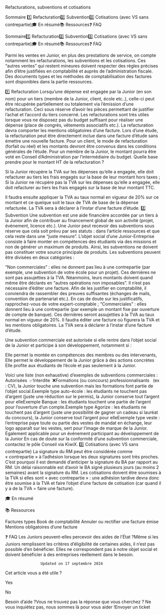 



Refacturations, subventions et cotisations

Sommaire 
1️⃣ Refacturation2️⃣ Subvention3️⃣ Cotisations (avec VS sans contrepartie)🎓 En résumé📚 Ressources❓ FAQ



Sommaire1️⃣ Refacturation2️⃣ Subvention3️⃣ Cotisations (avec VS sans contrepartie)🎓 En résumé📚 Ressources❓ FAQ

Parmi les ventes en Junior, en plus des prestations de service, on compte notamment les refacturations, les subventions et les cotisations. Ces “autres ventes” qui restent mineures doivent respecter des règles précises afin d’être justifiées en comptabilité et auprès de l’administration fiscale. Des documents types et les méthodes de comptabilisation des factures sont disponibles dans la partie ressources.

1️⃣ Refacturation
Lorsqu’une dépense est engagée par la Junior (en son nom) pour un tiers (membre de la Junior, client, école etc..), celle-ci peut être récupérée partiellement ou totalement via l’émission d’une refacturation. Ceci sous réserve d’avoir les pièces permettant de justifier l’achat et l’accord du tiers concerné.
Les refacturations sont très utiles lorsque vous ne disposez pas du budget suffisant pour réaliser une dépense (place de congrès, vêtements associatifs etc.).
La refacturation devra comporter les mentions obligatoires d’une facture. 
Lors d’une étude, la refacturation peut être directement inclue dans une facture d’étude sans émettre une nouvelle facture.
Pour un client, le mode de refacturation (forfait ou réel) et les montants devront être convenus dans les conditions générales de l’étude. Pour un membre de la Junior, le montant pourra être voté en Conseil d’Administration par l’intermédiaire du budget.
Quelle base prendre pour le montant HT de la refacturation ?

Si la Junior récupère la TVA sur les dépenses qu’elle a engagée, elle doit refacturer au tiers les frais engagés sur la base de leur montant hors taxes ;
Si la Junior ne récupère pas la TVA sur les dépenses qu’elle a engagée, elle doit refacturer au tiers les frais engagés sur la base de leur montant TTC.

Il faudra ensuite appliquer la TVA au taux normal en vigueur de 20% sur ce montant et ce quelque soit le taux de TVA de base de la dépense refacturée. La TVA sera à déclarer à l’instar d’une facture d’étude.
2️⃣ Subvention
Une subvention est une aide financière accordée par un tiers à la Junior afin de contribuer au financement global de son activité (projet, évènement, licence etc.). Une Junior peut recevoir des subventions sous réserve que cela soit prévu par ses statuts : dans l’article ressources et que cela reste dans une “juste mesure”.
L’objet social d’une Junior-Entreprise consiste à faire monter en compétences des étudiants via des missions et non de générer un maximum de produits. Ainsi, les subventions ne doivent pas constituer votre source principale de produits.
Les subventions peuvent être divisées en deux catégories :

“Non commerciales” : elles ne donnent pas lieu à une contrepartie (par exemple, une subvention de votre école pour un projet). Ces dernières ne sont pas assujetties à la TVA. Néanmoins, leurs montants doivent quand même être déclarés en “autres opérations non imposables”. Il n’est pas nécessaire d’éditer une facture. Afin de les justifier en comptabilité, il conviendra de rassembler des preuves suffisantes (échanges de mails, convention de partenariat etc.). En cas de doute sur les justificatifs, rapprochez-vous de votre expert-comptable ;
“Commerciales” : elles donnent lieu à une contrepartie (par exemple un montant fixe par ouverture de compte de banque). Ces dernières seront assujetties à la TVA au taux normal en vigueur de 20%. Il faudra éditer une facture où figurera la TVA et les mentions obligatoires. La TVA sera à déclarer à l’instar d’une facture d’étude.


Une subvention commerciale est autorisée si elle rentre dans l’objet social de la Junior et participe à son développement, notamment si :

Elle permet la montée en compétences des membres ou des intervenants,
Elle permet le développement de la Junior grâce à des actions concrètes
Elle profite aux étudiants de l’école et pas seulement à la Junior.


Voici une liste (non exhaustive) d’exemples de subventions commerciales :
Autorisées  ✅Interdite  ❌Formations (ou concours) professionnalisants   (ex : CV), la Junior touche une subvention mais les formations font partie de l’objet social.Exemple type auto-école : les étudiants ne touchent pas d’argent (juste une réduction sur le permis), la Junior conserve tout l’argent pour elleExemple Banque : les étudiants touchent une partie de l’argent pour l’ouverture d’un compte.Exemple type Agorize : les étudiants ne touchent pas d’argent (juste une possibilité de gagner un cadeau si lauréat du concours), la Junior conserve tout l’argent pour elleExemple type veste : l’entreprise paye toute ou partie des vestes de mandat en échange, leur logo apparaît sur les vestes, sert pour l’image de marque de la Junior. Également applicable pour un événement participant au développement de la Junior
En cas de doute sur la conformité d’une subvention commerciale, contactez le pôle Conseil via KiwiX.
3️⃣ Cotisations (avec VS sans contrepartie)
La signature du RM peut être considérée comme « contrepartie » à l’adhésion lorsque les deux signatures sont très proches. C’est pourquoi il est demandé d’anticiper la signature du BA par rapport au RM. Un délai raisonnable est d’avoir le BA signé plusieurs jours (au moins 2 semaines) avant la signature du RM.
Les cotisations doivent être soumises à la TVA si elles sont « avec contrepartie » : une adhésion tardive devra donc être soumise à la TVA et faire l’objet d’une facture de cotisation (car quand il y a de la TVA = faire une facture).

🎓 En résumé


📚 Ressources

Factures types
Book de comptabilité
Annuler ou rectifier une facture émise
Mentions obligatoires d’une facture

❓ FAQ
Les Juniors peuvent-elles percevoir des aides de l’État ?Même si les Juniors remplissent les critères d’éligibilité de certaines aides, il n’est pas possible d’en bénéficier. Elles ne correspondent pas à notre objet social et doivent bénéficier à des entreprises réellement dans le besoin.


					Updated on 17 septembre 2024				



Cet article vous a été utile ?




Yes



No





Besoin d’aide ?Vous ne trouvez pas la réponse que vous cherchez ? Ne vous inquiétez pas, nous sommes là pour vous aider !Envoyer un ticket

